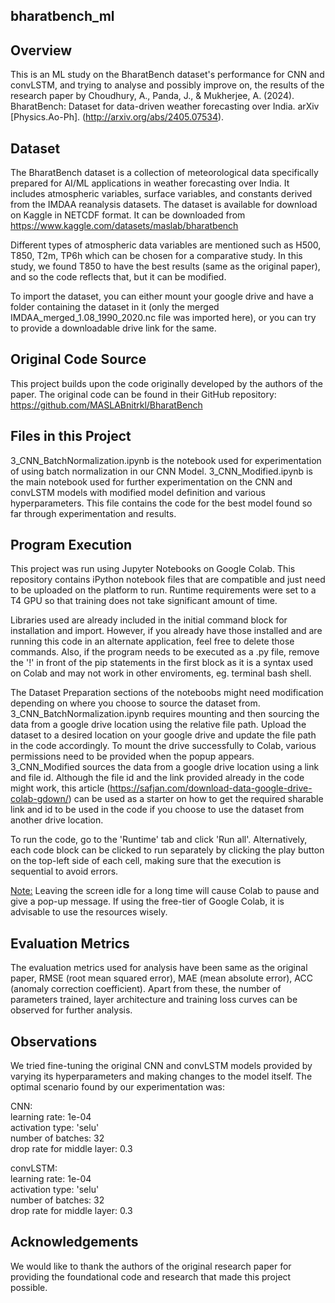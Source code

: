 ## bharatbench_ml

## Overview
 
This is an ML study on the BharatBench dataset's performance for CNN and convLSTM, and trying to analyse and possibly improve on, the results of the research paper by Choudhury, A., Panda, J., &amp; Mukherjee, A. (2024). BharatBench: Dataset for data-driven weather forecasting over India. arXiv [Physics.Ao-Ph]. (http://arxiv.org/abs/2405.07534). 

## Dataset
The BharatBench dataset is a collection of meteorological data specifically prepared for AI/ML applications in weather forecasting over India. It includes atmospheric variables, surface variables, and constants derived from the IMDAA reanalysis datasets. The dataset is available for download on Kaggle in NETCDF format. It can be downloaded from https://www.kaggle.com/datasets/maslab/bharatbench

Different types of atmospheric data variables are mentioned such as H500, T850, T2m, TP6h which can be chosen for a comparative study. In this study, we found T850 to have the best results (same as the original paper), and so the code reflects that, but it can be modified.

To import the dataset, you can either mount your google drive and have a folder containing the dataset in it (only the merged IMDAA_merged_1.08_1990_2020.nc file was imported here), or you can try to provide a downloadable drive link for the same. 

## Original Code Source
This project builds upon the code originally developed by the authors of the paper. The original code can be found in their GitHub repository:
https://github.com/MASLABnitrkl/BharatBench

## Files in this Project
3_CNN_BatchNormalization.ipynb is the notebook used for experimentation of using batch normalization in our CNN Model.
3_CNN_Modified.ipynb is the main notebook used for further experimentation on the CNN and convLSTM models with modified model definition and various hyperparameters. This file contains the code for the best model found so far through experimentation and results.

## Program Execution

This project was run using Jupyter Notebooks on Google Colab. This repository contains iPython notebook files that are compatible and just need to be uploaded on the platform to run. Runtime requirements were set to a T4 GPU so that training does not take significant amount of time.

Libraries used are already included in the initial command block for installation and import. However, if you already have those installed and are running this code in an alternate application, feel free to delete those commands. Also, if the program needs to be executed as a .py file, remove the '!' in front of the pip statements in the first block as it is a syntax used on Colab and may not work in other enviroments, eg. terminal bash shell.

The Dataset Preparation sections of the noteboobs might need modification depending on where you choose to source the dataset from.
3_CNN_BatchNormalization.ipynb requires mounting and then sourcing the data from a google drive location using the relative file path. Upload the dataset to a desired location on your google drive and update the file path in the code accordingly. To mount the drive successfully to Colab, various permissions need to be provided when the popup appears.
3_CNN_Modified sources the data from a google drive location using a link and file id. Although the file id and the link provided already in the code might work, this article (https://safjan.com/download-data-google-drive-colab-gdown/) can be used as a starter on how to get the required sharable link and id to be used in the code if you choose to use the dataset from another drive location.

To run the code, go to the 'Runtime' tab and click 'Run all'. Alternatively, each code block can be clicked to run separately by clicking the play button on the top-left side of each cell, making sure that the execution is sequential to avoid errors.

<u>Note:</u> Leaving the screen idle for a long time will cause Colab to pause and give a pop-up message. If using the free-tier of Google Colab, it is advisable to use the resources wisely.

## Evaluation Metrics

The evaluation metrics used for analysis have been same as the original paper, RMSE (root mean squared error), MAE (mean absolute error), ACC (anomaly correction coefficient). Apart from these, the number of parameters trained, layer architecture and training loss curves can be observed for further analysis.

## Observations

We tried fine-tuning the original CNN and convLSTM models provided by varying its hyperparameters and making changes to the model itself. The optimal scenario found by our experimentation was:

CNN:
<br/>learning rate: 1e-04
<br/>activation type: 'selu'
<br/>number of batches: 32
<br/>drop rate for middle layer: 0.3

convLSTM:
<br/>learning rate: 1e-04
<br/>activation type: 'selu'
<br/>number of batches: 32
<br/>drop rate for middle layer: 0.3

## Acknowledgements
We would like to thank the authors of the original research paper for providing the foundational code and research that made this project possible.
